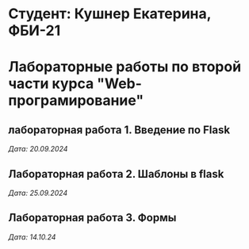 # Студент: Кушнер Екатерина, ФБИ-21

# Лабораторные работы по второй части курса "Web-програмирование"

## лабораторная работа 1. Введение по Flask

*Дата: 20.09.2024*

## Лабораторная работа 2. Шаблоны в flask

*Дата: 25.09.2024*

## Лабораторная работа 3. Формы

*Дата: 14.10.24*
